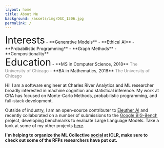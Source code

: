```yaml
---
layout: home
title: About Me
background: /assets/img/DSC_1306.jpg
permalink: /
---
```


<div class="container">
<div class="row mx-auto">
<div class="col-sm-auto mx-auto" markdown = "1">
  <font size="6">Interests</font>
  - **Generative Models**
  - **Ethical AI**
  - **Probabilistic Programming**
  - **Graph Methods**
  - **Compositionality**
</div>
<div class="col-sm-auto mx-auto" markdown = "1">
  <font size="6">Education</font>
  - **MS in Computer Science, 2018**  
  <span style="opacity:0.5">The University of Chicago</span>
  - **BA in Mathematics, 2018**  
  <span style="opacity:0.5">The University of Chicago</span>
</div>
</div>
</div>

Hi! I am a software engineer at Charles River Analytics and ML researcher broadly interested in machine cognition and statistical inference. My work at CRA has focused on Monte-Carlo Methods, probabilistic programming, and full-stack development.

Outside of industry, I am an open-source contributer to [Eleuther AI](https://www.eleuther.ai/) and recently collaborated on a number of submissions to the [Google BIG-Bench](https://github.com/google/BIG-bench) project, developing benchmarks to evaluate Large Language Models. Take a look at some of my other projects [here](rteehas.github.io/projects/).

**I'm helping to organize the ML Collective [social](https://mlcollective.org/iclr-2021-open-collab-social/) at ICLR, make sure to check out some of the RFPs researchers have put out.**

 